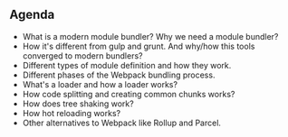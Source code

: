 ## Agenda

- What is a modern module bundler? Why we need a module bundler?
- How it's different from gulp and grunt. And why/how this tools converged to modern bundlers?
- Different types of module definition and how they work.
- Different phases of the Webpack bundling process.
- What's a loader and how a loader works?
- How code splitting and creating common chunks works?
- How does tree shaking work?
- How hot reloading works?
- Other alternatives to Webpack like Rollup and Parcel.
